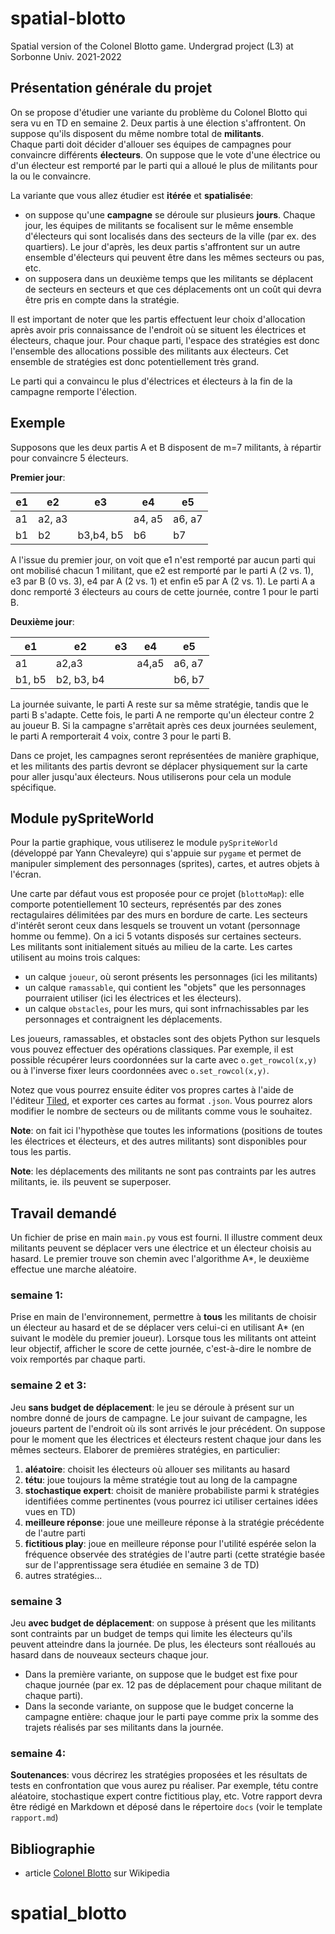# spatial-blotto
Spatial version of the Colonel Blotto game. Undergrad project (L3) at Sorbonne Univ. 2021-2022

## Présentation générale du projet

On se propose d'étudier une variante du problème du Colonel Blotto qui sera vu en TD en semaine 2.
Deux partis à une élection s'affrontent. On suppose qu'ils disposent du même nombre total de **militants**.  
Chaque parti doit décider d'allouer ses équipes de campagnes pour convaincre différents **électeurs**.
On suppose que le vote d'une électrice ou d'un électeur est remporté par le parti qui a alloué le plus de militants pour la ou le convaincre.

La variante que vous allez étudier est **itérée** et **spatialisée**:
* on suppose qu'une **campagne** se déroule sur plusieurs **jours**. Chaque jour, les équipes de militants se focalisent sur le même ensemble d'électeurs qui sont localisés dans des secteurs de la ville (par ex. des quartiers). Le jour d'après, les deux partis s'affrontent sur un autre ensemble d'électeurs qui peuvent être dans les mêmes secteurs ou pas, etc.
* on supposera dans un deuxième temps que les militants se déplacent de secteurs en secteurs et que ces déplacements ont un coût qui devra être pris en compte dans la stratégie.

Il est important de noter que les partis effectuent leur choix d'allocation après avoir pris connaissance de l'endroit où se situent les électrices et électeurs, chaque jour. Pour chaque parti, l'espace des stratégies est donc l'ensemble des allocations possible des militants aux électeurs. Cet ensemble de stratégies est donc potentiellement très grand.

Le parti qui a convaincu le plus d'électrices et électeurs à la fin de la campagne remporte l'élection.

## Exemple

Supposons que les deux partis A et B disposent de m=7 militants, à répartir pour convaincre 5 électeurs.

**Premier jour**:

| e1 | e2 | e3 | e4 | e5 |
|---|---|---|---|---|
| a1 | a2, a3 | | a4, a5 | a6, a7 |
| b1 | b2 | b3,b4, b5| b6 | b7 |

A l'issue du premier jour, on voit que e1 n'est remporté par aucun parti qui ont mobilisé chacun 1 militant, que e2 est remporté par le parti A (2 vs. 1), e3 par B (0 vs. 3), e4 par A (2 vs. 1) et enfin e5 par A (2 vs. 1).
Le parti A a donc remporté 3 électeurs au cours de cette journée, contre 1 pour le parti B.  

**Deuxième jour**:

| e1 | e2 | e3 | e4 | e5 |
|---|---|---|---|---|
| a1 | a2,a3 | | a4,a5 | a6, a7 |
| b1, b5 | b2, b3, b4 |  |  | b6, b7 |

La journée suivante, le parti A reste sur sa même stratégie, tandis que le parti B s'adapte. Cette fois, le parti A ne remporte qu'un électeur contre 2 au joueur B.
Si la campagne s'arrêtait après ces deux journées seulement, le parti A remporterait 4 voix, contre 3 pour le parti B.   



Dans ce projet, les campagnes seront représentées de manière graphique, et les militants des partis devront se déplacer physiquement sur la carte pour aller jusqu'aux électeurs. Nous utiliserons pour cela un module spécifique.



## Module pySpriteWorld

Pour la partie graphique, vous utiliserez le module `pySpriteWorld` (développé par Yann Chevaleyre) qui s'appuie sur `pygame` et permet de manipuler simplement des personnages (sprites), cartes, et autres objets à l'écran.

Une carte par défaut vous est proposée pour ce projet (`blottoMap`): elle comporte potentiellement 10 secteurs, représentés par des zones rectagulaires délimitées par des murs en bordure de carte. Les secteurs d'intérêt seront ceux dans lesquels se trouvent un votant (personnage homme ou femme). On a ici 5 votants disposés sur certaines secteurs.  
Les militants sont initialement situés au milieu de la carte.
Les cartes utilisent au moins trois calques:

* un calque `joueur`, où seront présents les personnages (ici les militants)
* un calque `ramassable`, qui contient les "objets" que les personnages pourraient utiliser (ici les électrices et les électeurs).
* un calque `obstacles`, pour les murs, qui sont infrnachissables par les personnages et contraignent les déplacements.

Les joueurs, ramassables, et obstacles sont des objets Python sur lesquels vous pouvez effectuer des opérations classiques.
Par exemple, il est possible récupérer leurs coordonnées sur la carte avec `o.get_rowcol(x,y)` ou à l'inverse fixer leurs coordonnées avec `o.set_rowcol(x,y)`.


Notez que vous pourrez ensuite éditer vos propres cartes à l'aide de l'éditeur [Tiled](https://www.mapeditor.org/), et exporter ces cartes au format `.json`. Vous pourrez alors modifier le nombre de secteurs ou de militants comme vous le souhaitez.

**Note**: on fait ici l'hypothèse que toutes les informations (positions de toutes les électrices et électeurs, et des autres militants) sont disponibles pour tous les partis.

**Note**: les déplacements des militants ne sont pas contraints par les autres militants, ie. ils peuvent se superposer.

## Travail demandé

Un fichier de prise en main `main.py` vous est fourni. Il illustre comment deux militants peuvent se déplacer vers une électrice et un électeur choisis au hasard. Le premier trouve son chemin avec l'algorithme A*, le deuxième effectue une marche aléatoire.

### semaine 1:
Prise en main de l'environnement, permettre à **tous** les militants de choisir un électeur au hasard et de se déplacer vers celui-ci en utilisant A* (en suivant le modèle du premier joueur). Lorsque tous les militants ont atteint leur objectif, afficher le score de cette journée, c'est-à-dire le nombre de voix remportés par chaque parti.

### semaine 2 et 3:
Jeu **sans budget de déplacement**: le jeu se déroule à présent sur un nombre donné de jours de campagne. Le jour suivant de campagne, les joueurs partent de l'endroit où ils sont arrivés le jour précédent. On suppose pour le moment que les électrices et électeurs restent chaque jour dans les mêmes secteurs.
Elaborer de premières stratégies, en particulier:
1. **aléatoire**: choisit les électeurs où allouer ses militants au hasard
2. **tétu**: joue toujours la même stratégie tout au long de la campagne
3. **stochastique expert**: choisit de manière probabiliste parmi k stratégies identifiées comme pertinentes (vous pourrez ici utiliser certaines idées vues en TD)
4. **meilleure réponse**: joue une meilleure réponse à la stratégie précédente de l'autre parti
5. **fictitious play**: joue en meilleure réponse pour l'utilité espérée selon la fréquence observée des stratégies de l'autre parti (cette stratégie basée sur de l'apprentissage sera étudiée en semaine 3 de TD)
6. autres stratégies...

### semaine 3

Jeu **avec budget de déplacement**: on suppose à présent que les militants sont contraints par un budget de temps qui limite les électeurs qu'ils peuvent atteindre dans la journée. De plus, les électeurs sont réalloués au hasard dans de nouveaux secteurs chaque jour.
* Dans la première variante, on suppose que le budget est fixe pour chaque journée (par ex. 12 pas de déplacement pour chaque militant de chaque parti).
* Dans la seconde variante, on suppose que le budget concerne la campagne entière: chaque jour le parti paye comme prix la somme des trajets réalisés par ses militants dans la journée.

### semaine 4:
**Soutenances**: vous décrirez les stratégies proposées et les résultats de tests en confrontation que vous aurez pu réaliser. Par exemple, tétu contre aléatoire, stochastique expert contre fictitious play, etc.
Votre rapport devra être rédigé en Markdown et déposé dans le répertoire `docs` (voir le template `rapport.md`)


## Bibliographie

* article [Colonel Blotto](https://en.wikipedia.org/wiki/Blotto_game) sur Wikipedia
# spatial_blotto
